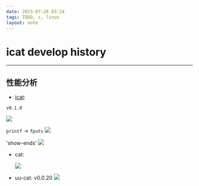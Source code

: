 ```yaml
---
date: 2023-07-28 03:24
tags: TODO, c, linux
layout: note
---
```


# icat develop history

---

## 性能分析

- [icat](https://github.com/colorsakura/icat):

`v0.1.0`

![](icat%20v0.1.0.png)

`printf` -> `fputs`
![](Pasted%20image%2020230729205214%201.png)

'show-ends'
![](Pasted%20image%2020230730020615%201.png)
- cat:

  ![](cat%20strace.png)

- uu-cat:
v0.0.20
![](Pasted%20image%2020230729211315%201.png)